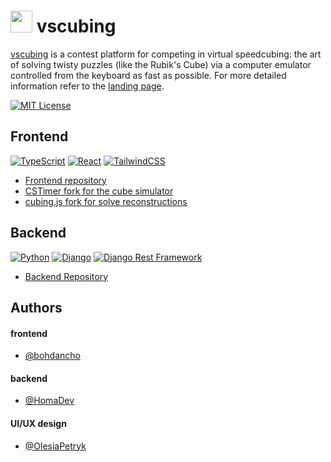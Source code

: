 #  <img src="https://vscubing.com/favicon.svg" width="35px" /> vscubing

[vscubing](https://vscubing.com) is a contest platform for competing in virtual speedcubing: the art of solving twisty puzzles (like the Rubik's Cube) via a computer emulator controlled from the keyboard as fast as possible. For more detailed information refer to the [landing page](https://vscubing.com/landing).

[![MIT License](https://img.shields.io/badge/License-MIT-green.svg)](https://choosealicense.com/licenses/mit/)
## Frontend

[![TypeScript](https://img.shields.io/badge/TypeScript-3178C6?logo=typescript&logoColor=fff)](#) [![React](https://img.shields.io/badge/React-%2320232a.svg?logo=react&logoColor=%2361DAFB)](#) [![TailwindCSS](https://img.shields.io/badge/Tailwind%20CSS-%2338B2AC.svg?logo=tailwind-css&logoColor=white)](#)

- [Frontend repository](https://github.com/vscubing/vscubing-frontend)
- [CSTimer fork for the cube simulator](https://github.com/vscubing/cstimer)
- [cubing.js fork for solve reconstructions](https://github.com/vscubing/cubing.js)
 
## Backend

[![Python](https://img.shields.io/badge/Python-3776AB?logo=python&logoColor=fff)](#) [![Django](https://img.shields.io/badge/Django-%23092E20.svg?logo=django&logoColor=white)](#) [![Django Rest Framework](https://img.shields.io/badge/Django%20Rest%20Framework-a30000?logo=django&logoColor=white&style=ShieldStyle&color=darkgreen)](#)

- [Backend Repository](https://github.com/vscubing/vscubing-backend)
## Authors

#### frontend
- [@bohdancho](https://github.com/bohdancho)

#### backend
- [@HomaDev](https://github.com/HomaDev)

#### UI/UX design
- [@OlesiaPetryk](https://www.linkedin.com/in/olesiapetryk/)

<!-- https://github.com/anuraghazra/github-readme-stats how readme should look in the end -->
